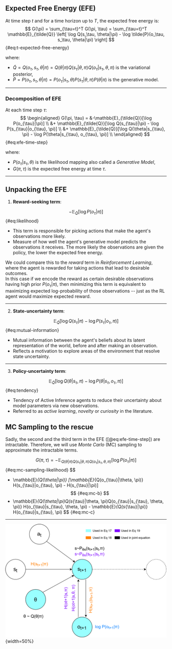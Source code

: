 ## Expected Free Energy (EFE)

At time step $t$ and for a time horizon up to $T$, the expected free energy is:
$$
G(\pi) = \sum_{\tau=t}^T G(\pi, \tau) = \sum_{\tau=t}^T \mathbb{E}_{\tilde{Q}} \left[ \log Q(s_\tau, \theta|\pi) - \log \tilde{P}(o_\tau, s_\tau, \theta|\pi) \right]
$$ {#eq:t-expected-free-energy}

where:

- $\tilde{Q} = Q(o_\tau, s_\tau, \theta|\pi) = Q(\theta|\pi) Q(s_\tau|\theta, \pi) Q(o_\tau|s_\tau, \theta, \pi)$ is the variational posterior,
- $\tilde{P} = P(o_\tau, s_\tau, \theta|\pi) = P(o_\tau|s_\tau, \theta) P(s_\tau|\theta, \pi) P(\theta|\pi)$ is the generative model.

---

### Decomposition of EFE

At each time step $\tau$:
$$
\begin{aligned}
G(\pi, \tau) = &-\mathbb{E}_{\tilde{Q}}[\log P(o_{\tau}|\pi)]  \\
 &+ \mathbb{E}_{\tilde{Q}}[\log Q(s_{\tau}|\pi) - \log P(s_{\tau}|o_{\tau}, \pi)] \\
 &+ \mathbb{E}_{\tilde{Q}}[\log Q(\theta|s_{\tau}, \pi) - \log P(\theta|s_{\tau}, o_{\tau}, \pi)] \\
\end{aligned}
$$ {#eq:efe-time-step}

where:

- $P(o_\tau|s_\tau,\theta)$ is the likelihood mapping also called a *Generative Model*,
- $G(\pi,\tau)$ is the expected free energy at time $\tau$.

---

## Unpacking the EFE

1. **Reward-seeking term**:

$$
 -\mathbb{E}_{\tilde{Q}}[\log P(o_{\tau}|\pi)]  
$$ {#eq:likelihood}

- This term is responsible for picking actions that make the agent's observations more likely. 
- Measure of how well the agent's generative model predicts the observations it receives. The more likely the observations are given the policy, the lower the expected free energy.

We could compare this to the *reward* term in *Reinforcement Learning*, where the agent is rewarded for taking actions that lead to desirable outcomes.  
In this case if we encode the reward as  certain desirable observations having high prior $P(o_\tau|\pi)$, then minimizing this term is equivalent to maximizing expected log-probability of those observations -- just as the RL agent would maximize expected reward.

---

2. **State-uncertainty term**:

$$
 \mathbb{E}_{\tilde{Q}}[\log Q(s_{\tau}|\pi) - \log P(s_{\tau}|o_{\tau}, \pi)]
$$ {#eq:mutual-information}

- Mutual information between the agent's beliefs about its latent representation of the world, before and after making an observation.
- Reflects a motivation to explore areas of the environment that resolve state uncertainty.

---

3. **Policy-uncertainty term**:

$$
 \mathbb{E}_{\tilde{Q}}[\log Q(\theta|s_{\tau}, \pi) - \log P(\theta|s_{\tau}, o_{\tau}, \pi)] 
$$ {#eq:tendency}

- Tendency of Active Inference agents to reduce their uncertainty about model parameters via new observations.
- Referred to as *active learning*, *novelty* or *curiosity* in the literature.

## MC Sampling to the rescue

Sadly, the second and the third term in the EFE ([@eq:efe-time-step]) are intractable. Therefore, we will use *Monte Carlo* (MC) sampling to approximate the intractable terms.

$$
G(\pi, \tau) = - \mathbb{E}_{Q(\theta|\pi)Q(s_{\tau}|\theta, \pi)Q(o_{\tau}|s_{\tau}, \theta, \pi)} [\log P(o_{\tau}|\pi)]
$$ {#eq:mc-sampling-likelihood}
$$
+ \mathbb{E}_{Q(\theta|\pi)} [\mathbb{E}_{Q(o_{\tau}|\theta, \pi)} H(s_{\tau}|o_{\tau}, \pi) - H(s_{\tau}|\pi)] 
$$ {#eq:mc-b}
$$
+ \mathbb{E}_{Q(\theta|\pi)Q(s_{\tau}|\theta, \pi)Q(o_{\tau}|s_{\tau}, \theta, \pi)} H(o_{\tau}|s_{\tau}, \theta, \pi) - \mathbb{E}_{Q(s_{\tau}|\pi)} H(o_{\tau}|s_{\tau}, \pi) 
$$ {#eq:mc-c}



---

![Relevant quantities for the calculation of EFE $G$, computed by simulating the future using the generative model and ancestral sampling. Where appropriate, expectations are taken with a single MC sample.](img/EFE-calc.svg){width=50%}
